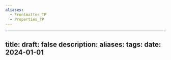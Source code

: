 ```yaml
---
aliases:
  - Frontmatter_TP
  - Properties_TP
---
```

---
title:
draft: false
description:
aliases:
tags: 
date: 2024-01-01
---
